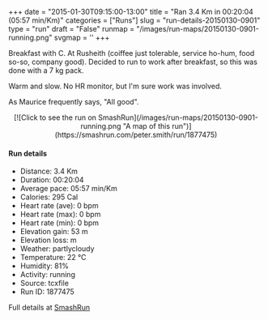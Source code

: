 +++
date = "2015-01-30T09:15:00-13:00"
title = "Ran 3.4 Km in 00:20:04 (05:57 min/Km)"
categories = ["Runs"]
slug = "run-details-20150130-0901"
type = "run"
draft = "False"
runmap = "/images/run-maps/20150130-0901-running.png"
svgmap = '<polyline points="0 24, 13 27, 14 27, 54 38, 61 42, 63 43, 75 47, 91 51, 93 52, 100 52, 99 55, 93 60, 82 56, 72 59, 62 65, 56 72, 50 75">'
+++

Breakfast with C. At Rusheith (coiffee just tolerable, service ho-hum, food so-so, company good). Decided to run to work after breakfast, so this was done with a 7 kg pack. 

Warm and slow. No HR monitor, but I'm sure work was involved. 

As Maurice frequently says, "All good". 



<!--more-->

<center>
[![Click to see the run on SmashRun](/images/run-maps/20150130-0901-running.png "A map of this run")](https://smashrun.com/peter.smith/run/1877475)
</center>

#### Run details

* Distance: 3.4 Km
* Duration: 00:20:04
* Average pace: 05:57 min/Km
* Calories: 295 Cal
* Heart rate (ave): 0 bpm
* Heart rate (max): 0 bpm
* Heart rate (min): 0 bpm
* Elevation gain: 53 m
* Elevation loss:  m
* Weather: partlycloudy
* Temperature: 22 &deg;C
* Humidity: 81%
* Activity: running
* Source: tcxfile
* Run ID: 1877475

Full details at [SmashRun](https://smashrun.com/peter.smith/run/1877475)